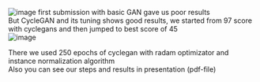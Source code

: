 ![image](https://user-images.githubusercontent.com/10894740/176622706-80e0c2dc-3acd-448e-b422-9581fe282616.png)
first submission with basic GAN gave us poor results   
But CycleGAN and its tuning shows good results, we started from 97 score with cyclegans and then jumped to best score of 45   
![image](https://user-images.githubusercontent.com/10894740/227865843-95c010ad-736c-427c-ae88-c018cd86e107.png)
   
There we used 250 epochs of cyclegan with radam optimizator and instance normalization algorithm    
Also you can see our steps and results in presentation (pdf-file)
